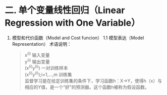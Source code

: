 # 二. 单个变量线性回归（Linear Regression with One Variable）
1. 模型和代价函数（Model and Cost funcion）
   1.1 模型表达（Model Representation）
   术语说明：
   > x<sup>(i)</sup> 输入变量    
   > y<sup>(i)</sup> 输出变量  
   > (x<sup>(i)</sup>y<sup>(i)</sup>) 一对训练样本  
   > (x<sup>(i)</sup>y<sup>(i)</sup>);i=1,...,m 训练集  
监督学习是在给定训练集的条件下，学习函数h：X→Y，使得h（x）与相应的Y值，是一个“好”的预测器。这个函数h被称为假设函数。
